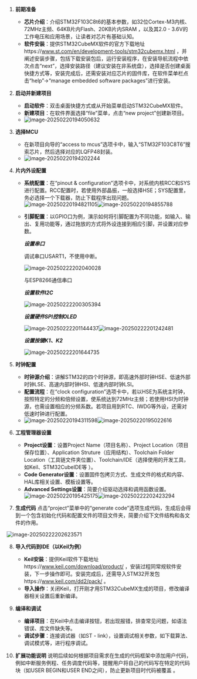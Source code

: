 1. **前期准备**
    - **芯片介绍**：介绍STM32F103C8t6的基本参数，如32位Cortex-M3内核、72MHz主频、64KB片内Flash、20KB片内SRAM ，以及其2.0 - 3.6V的工作电压和应用场景，让读者对芯片有基础认知。
    - **软件安装**：提供STM32CubeMX软件的官方下载地址https://www.st.com/en/development-tools/stm32cubemx.html ，并阐述安装步骤，包括下载安装包后，运行安装程序，在安装导航流程中依次点击“next”，选择安装路径（建议安装在非系统盘），选择是否创建桌面快捷方式等，安装完成后，还需安装对应芯片的固件库，在软件菜单栏点击“help”->“manage embedded software packages”进行安装。

2. **启动并新建项目**
    - **启动软件**：双击桌面快捷方式或从开始菜单启动STM32CubeMX软件。
    - **新建项目**：在软件界面选择“file”菜单，点击“new project”创建新项目。
    - ![image-20250220194050632](image-20250220194050632-1740051669311-1-1740051672444-3.png)

3. **选择MCU**
    - 在新项目向导的“access to mcus”选项卡中，输入“STM32F103C8T6”搜索芯片，然后选择对应的LQFP48封装。
    - ![image-20250220194202244](image-20250220194202244-1740051724785-5.png)

4. **片内外设配置**
    - **系统配置**：在“pinout & configuration”选项卡中，对系统内核RCC和SYS进行配置。RCC配置时，若使用外部晶振，一般选择HSE；SYS配置里，务必选择一个下载器，防止下载程序出现问题。![image-20250220194821105](image-20250220194821105-1740052103722-9.png)![image-20250220194855788](image-20250220194855788-1740052137497-11.png)

    - **引脚配置**：以GPIO口为例，演示如何将引脚配置为不同功能，如输入、输出、复用功能等，通过拖放的方式将外设连接到相应引脚，并设置对应参数。

      ***设置串口***

      调试串口USART1，不使用中断。

      ![image-20250222202040028](image-20250222202040028.png)

      与ESP8266通信串口

      

      ***设置软件I2C***

      ![image-20250222200305394](image-20250222200305394-1740225790662-1.png)

      ***设置硬件SPI控制OLED***

      ![image-20250222201144437](image-20250222201144437.png)![image-20250222201242481](image-20250222201242481-1740226365866-3.png)

      ***设置按键K1、K2***

      ![image-20250222201644735](image-20250222201644735-1740226607298-5.png)

      

5. **时钟配置**
    - **时钟源介绍**：讲解STM32的四个时钟源，即高速外部时钟HSE、低速外部时钟LSE、高速内部时钟HSI、低速内部时钟LSI。
    - **配置流程**：在“clock configuration”选项卡中，若以HSE为系统主时钟，按照特定的分频和倍频设置，使系统达到72MHz主频；若使用HSI为时钟源，也需设置相应的分频系数。若项目用到RTC、IWDG等外设，还需对低速时钟进行配置。
    - ![image-20250220194311598](image-20250220194311598-1740051793748-7.png)![image-20250220195022616](image-20250220195022616.png)

6. **工程管理器设置**
    - **Project设置**：设置Project Name（项目名称）、Project Location（项目保存位置）、Application Struture（应用结构）、Toolchain Folder Location（工具链文件夹位置）、Toolchain/IDE（选择使用的开发工具，如Keil、STM32CubeIDE等 ）。
    - **Code Generator设置**：设置固件包拷贝方式、生成文件的格式和内容、HAL库相关设置、模板设置等。
    - **Advanced Settings设置**：简要介绍驱动选择和调用函数设置。![image-20250220195425175](image-20250220195425175-1740052467555-13.png)![image-20250222202423294](image-20250222202423294.png)

7. **生成代码**
  点击“project”菜单中的“generate code”选项生成代码，生成后会得到一个包含初始化代码和配置文件的项目文件夹，简要介绍下文件结构和各文件的作用。

  ![image-20250222202623571](image-20250222202623571-1740227185928-7.png)

8. **导入代码到IDE（以Keil为例）**
    - **Keil安装**：提供Keil软件下载地址https://www.keil.com/download/product/ ，安装过程同常规软件安装，下一步操作即可。安装完成后，还需导入STM32开发包https://www.keil.com/dd2/pack/ 。
    - **导入操作**：关闭Keil，打开刚才用STM32CubeMX生成的项目，修改编译器相关设置后重新编译。

9. **编译和调试**
    - **编译项目**：在Keil中点击编译按钮，若出现报错，排查常见问题，如语法错误、库文件缺失等。
    - **调试步骤**：连接调试器（如ST - link），设置调试相关参数，如下载算法、调试模式等，进行程序调试。

10. **扩展功能说明**
    说明后续如何根据项目需求在生成的代码框架中添加用户代码，例如中断服务例程、任务调度代码等，提醒用户将自己的代码写在特定的代码块（如USER BEGIN和USER END之间），防止更新项目时代码被覆盖 。 